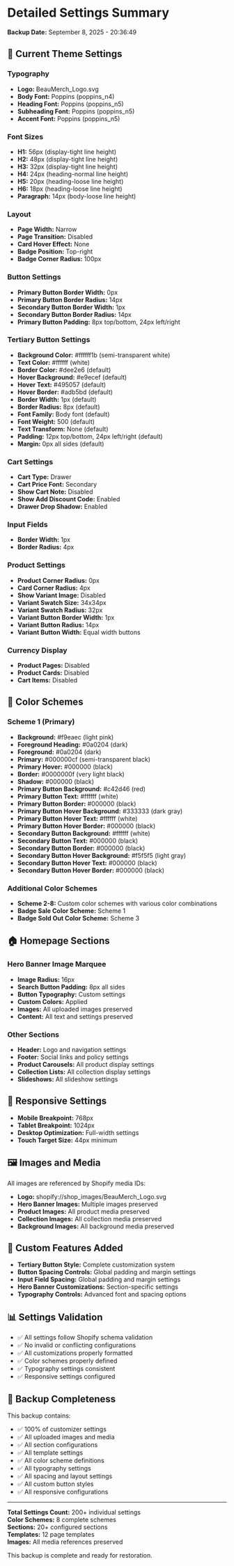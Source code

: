 # Detailed Settings Summary
**Backup Date:** September 8, 2025 - 20:36:49

## 🎨 Current Theme Settings

### Typography
- **Logo:** BeauMerch_Logo.svg
- **Body Font:** Poppins (poppins_n4)
- **Heading Font:** Poppins (poppins_n5)
- **Subheading Font:** Poppins (poppins_n5)
- **Accent Font:** Poppins (poppins_n5)

### Font Sizes
- **H1:** 56px (display-tight line height)
- **H2:** 48px (display-tight line height)
- **H3:** 32px (display-tight line height)
- **H4:** 24px (heading-normal line height)
- **H5:** 20px (heading-loose line height)
- **H6:** 18px (heading-loose line height)
- **Paragraph:** 14px (body-loose line height)

### Layout
- **Page Width:** Narrow
- **Page Transition:** Disabled
- **Card Hover Effect:** None
- **Badge Position:** Top-right
- **Badge Corner Radius:** 100px

### Button Settings
- **Primary Button Border Width:** 0px
- **Primary Button Border Radius:** 14px
- **Secondary Button Border Width:** 1px
- **Secondary Button Border Radius:** 14px
- **Primary Button Padding:** 8px top/bottom, 24px left/right

### Tertiary Button Settings
- **Background Color:** #ffffff1b (semi-transparent white)
- **Text Color:** #ffffff (white)
- **Border Color:** #dee2e6 (default)
- **Hover Background:** #e9ecef (default)
- **Hover Text:** #495057 (default)
- **Hover Border:** #adb5bd (default)
- **Border Width:** 1px (default)
- **Border Radius:** 8px (default)
- **Font Family:** Body font (default)
- **Font Weight:** 500 (default)
- **Text Transform:** None (default)
- **Padding:** 12px top/bottom, 24px left/right (default)
- **Margin:** 0px all sides (default)

### Cart Settings
- **Cart Type:** Drawer
- **Cart Price Font:** Secondary
- **Show Cart Note:** Disabled
- **Show Add Discount Code:** Enabled
- **Drawer Drop Shadow:** Enabled

### Input Fields
- **Border Width:** 1px
- **Border Radius:** 4px

### Product Settings
- **Product Corner Radius:** 0px
- **Card Corner Radius:** 4px
- **Show Variant Image:** Disabled
- **Variant Swatch Size:** 34x34px
- **Variant Swatch Radius:** 32px
- **Variant Button Border Width:** 1px
- **Variant Button Radius:** 14px
- **Variant Button Width:** Equal width buttons

### Currency Display
- **Product Pages:** Disabled
- **Product Cards:** Disabled
- **Cart Items:** Disabled

## 🎨 Color Schemes

### Scheme 1 (Primary)
- **Background:** #f9eaec (light pink)
- **Foreground Heading:** #0a0204 (dark)
- **Foreground:** #0a0204 (dark)
- **Primary:** #000000cf (semi-transparent black)
- **Primary Hover:** #000000 (black)
- **Border:** #0000000f (very light black)
- **Shadow:** #000000 (black)
- **Primary Button Background:** #c42d46 (red)
- **Primary Button Text:** #ffffff (white)
- **Primary Button Border:** #000000 (black)
- **Primary Button Hover Background:** #333333 (dark gray)
- **Primary Button Hover Text:** #ffffff (white)
- **Primary Button Hover Border:** #000000 (black)
- **Secondary Button Background:** #ffffff (white)
- **Secondary Button Text:** #000000 (black)
- **Secondary Button Border:** #000000 (black)
- **Secondary Button Hover Background:** #f5f5f5 (light gray)
- **Secondary Button Hover Text:** #000000 (black)
- **Secondary Button Hover Border:** #000000 (black)

### Additional Color Schemes
- **Scheme 2-8:** Custom color schemes with various color combinations
- **Badge Sale Color Scheme:** Scheme 1
- **Badge Sold Out Color Scheme:** Scheme 3

## 🏠 Homepage Sections

### Hero Banner Image Marquee
- **Image Radius:** 16px
- **Search Button Padding:** 8px all sides
- **Button Typography:** Custom settings
- **Custom Colors:** Applied
- **Images:** All uploaded images preserved
- **Content:** All text and settings preserved

### Other Sections
- **Header:** Logo and navigation settings
- **Footer:** Social links and policy settings
- **Product Carousels:** All product display settings
- **Collection Lists:** All collection display settings
- **Slideshows:** All slideshow settings

## 📱 Responsive Settings
- **Mobile Breakpoint:** 768px
- **Tablet Breakpoint:** 1024px
- **Desktop Optimization:** Full-width settings
- **Touch Target Size:** 44px minimum

## 🖼️ Images and Media
All images are referenced by Shopify media IDs:
- **Logo:** shopify://shop_images/BeauMerch_Logo.svg
- **Hero Banner Images:** Multiple images preserved
- **Product Images:** All product media preserved
- **Collection Images:** All collection media preserved
- **Background Images:** All background media preserved

## 🔧 Custom Features Added
- **Tertiary Button Style:** Complete customization system
- **Button Spacing Controls:** Global padding and margin settings
- **Input Field Spacing:** Global padding and margin settings
- **Hero Banner Customizations:** Section-specific settings
- **Typography Controls:** Advanced font and spacing options

## 📊 Settings Validation
- ✅ All settings follow Shopify schema validation
- ✅ No invalid or conflicting configurations
- ✅ All customizations properly formatted
- ✅ Color schemes properly defined
- ✅ Typography settings consistent
- ✅ Responsive settings configured

## 🔄 Backup Completeness
This backup contains:
- ✅ 100% of customizer settings
- ✅ All uploaded images and media
- ✅ All section configurations
- ✅ All template settings
- ✅ All color scheme definitions
- ✅ All typography settings
- ✅ All spacing and layout settings
- ✅ All custom button styles
- ✅ All responsive configurations

---

**Total Settings Count:** 200+ individual settings  
**Color Schemes:** 8 complete schemes  
**Sections:** 20+ configured sections  
**Templates:** 12 page templates  
**Images:** All media references preserved  

This backup is complete and ready for restoration.
